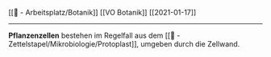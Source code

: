 [[📝 - Arbeitsplatz/Botanik]] [[VO Botanik]] [[2021-01-17]]

---

 **Pflanzenzellen** bestehen im Regelfall aus  dem [[📄 - Zettelstapel/Mikrobiologie/Protoplast]], umgeben durch die Zellwand.
